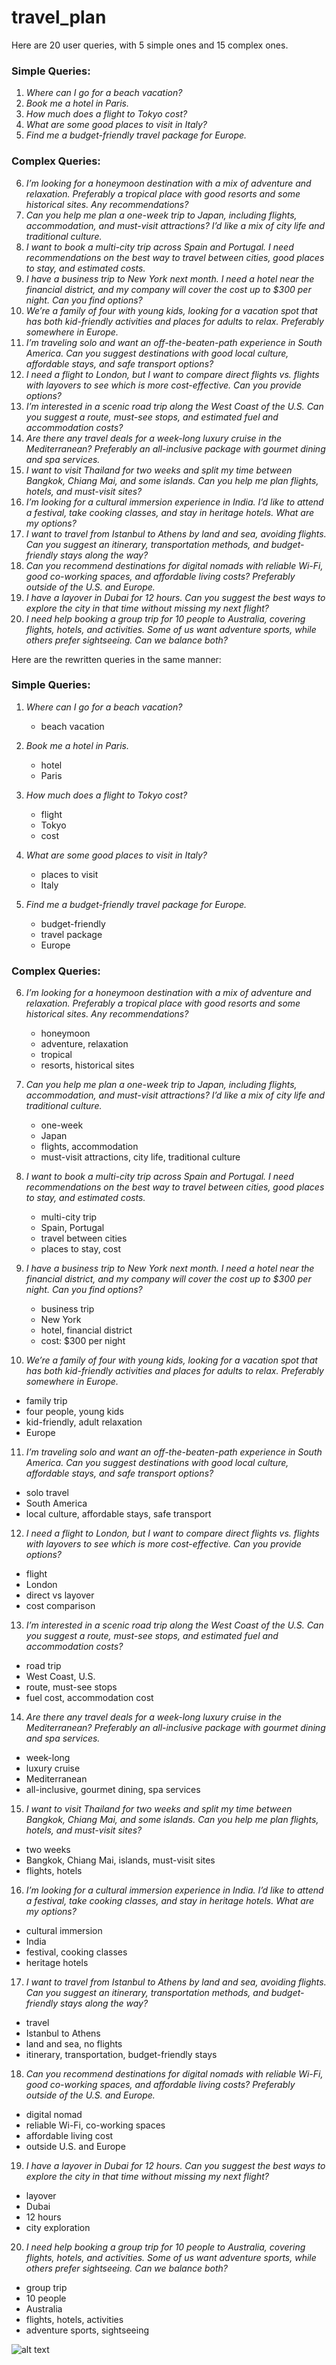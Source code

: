 # travel_plan
Here are 20 user queries, with 5 simple ones and 15 complex ones.  

### **Simple Queries:**  
1. *Where can I go for a beach vacation?*  
2. *Book me a hotel in Paris.*  
3. *How much does a flight to Tokyo cost?*  
4. *What are some good places to visit in Italy?*  
5. *Find me a budget-friendly travel package for Europe.*  

### **Complex Queries:**  
6. *I’m looking for a honeymoon destination with a mix of adventure and relaxation. Preferably a tropical place with good resorts and some historical sites. Any recommendations?*  
7. *Can you help me plan a one-week trip to Japan, including flights, accommodation, and must-visit attractions? I’d like a mix of city life and traditional culture.*  
8. *I want to book a multi-city trip across Spain and Portugal. I need recommendations on the best way to travel between cities, good places to stay, and estimated costs.*  
9. *I have a business trip to New York next month. I need a hotel near the financial district, and my company will cover the cost up to $300 per night. Can you find options?*  
10. *We’re a family of four with young kids, looking for a vacation spot that has both kid-friendly activities and places for adults to relax. Preferably somewhere in Europe.*  
11. *I’m traveling solo and want an off-the-beaten-path experience in South America. Can you suggest destinations with good local culture, affordable stays, and safe transport options?*  
12. *I need a flight to London, but I want to compare direct flights vs. flights with layovers to see which is more cost-effective. Can you provide options?*  
13. *I’m interested in a scenic road trip along the West Coast of the U.S. Can you suggest a route, must-see stops, and estimated fuel and accommodation costs?*  
14. *Are there any travel deals for a week-long luxury cruise in the Mediterranean? Preferably an all-inclusive package with gourmet dining and spa services.*  
15. *I want to visit Thailand for two weeks and split my time between Bangkok, Chiang Mai, and some islands. Can you help me plan flights, hotels, and must-visit sites?*  
16. *I’m looking for a cultural immersion experience in India. I’d like to attend a festival, take cooking classes, and stay in heritage hotels. What are my options?*  
17. *I want to travel from Istanbul to Athens by land and sea, avoiding flights. Can you suggest an itinerary, transportation methods, and budget-friendly stays along the way?*  
18. *Can you recommend destinations for digital nomads with reliable Wi-Fi, good co-working spaces, and affordable living costs? Preferably outside of the U.S. and Europe.*  
19. *I have a layover in Dubai for 12 hours. Can you suggest the best ways to explore the city in that time without missing my next flight?*  
20. *I need help booking a group trip for 10 people to Australia, covering flights, hotels, and activities. Some of us want adventure sports, while others prefer sightseeing. Can we balance both?*  

Here are the rewritten queries in the same manner:

### **Simple Queries:**  
1. *Where can I go for a beach vacation?*  
   - beach vacation  

2. *Book me a hotel in Paris.*  
   - hotel  
   - Paris  

3. *How much does a flight to Tokyo cost?*  
   - flight  
   - Tokyo  
   - cost  

4. *What are some good places to visit in Italy?*  
   - places to visit  
   - Italy  

5. *Find me a budget-friendly travel package for Europe.*  
   - budget-friendly  
   - travel package  
   - Europe  

### **Complex Queries:**  
6. *I’m looking for a honeymoon destination with a mix of adventure and relaxation. Preferably a tropical place with good resorts and some historical sites. Any recommendations?*  
   - honeymoon  
   - adventure, relaxation  
   - tropical  
   - resorts, historical sites  

7. *Can you help me plan a one-week trip to Japan, including flights, accommodation, and must-visit attractions? I’d like a mix of city life and traditional culture.*  
   - one-week  
   - Japan  
   - flights, accommodation  
   - must-visit attractions, city life, traditional culture  

8. *I want to book a multi-city trip across Spain and Portugal. I need recommendations on the best way to travel between cities, good places to stay, and estimated costs.*  
   - multi-city trip  
   - Spain, Portugal  
   - travel between cities  
   - places to stay, cost  

9. *I have a business trip to New York next month. I need a hotel near the financial district, and my company will cover the cost up to $300 per night. Can you find options?*  
   - business trip  
   - New York  
   - hotel, financial district  
   - cost: $300 per night  

10. *We’re a family of four with young kids, looking for a vacation spot that has both kid-friendly activities and places for adults to relax. Preferably somewhere in Europe.*  
   - family trip  
   - four people, young kids  
   - kid-friendly, adult relaxation  
   - Europe  

11. *I’m traveling solo and want an off-the-beaten-path experience in South America. Can you suggest destinations with good local culture, affordable stays, and safe transport options?*  
   - solo travel  
   - South America  
   - local culture, affordable stays, safe transport  

12. *I need a flight to London, but I want to compare direct flights vs. flights with layovers to see which is more cost-effective. Can you provide options?*  
   - flight  
   - London  
   - direct vs layover  
   - cost comparison  

13. *I’m interested in a scenic road trip along the West Coast of the U.S. Can you suggest a route, must-see stops, and estimated fuel and accommodation costs?*  
   - road trip  
   - West Coast, U.S.  
   - route, must-see stops  
   - fuel cost, accommodation cost  

14. *Are there any travel deals for a week-long luxury cruise in the Mediterranean? Preferably an all-inclusive package with gourmet dining and spa services.*  
   - week-long  
   - luxury cruise  
   - Mediterranean  
   - all-inclusive, gourmet dining, spa services  

15. *I want to visit Thailand for two weeks and split my time between Bangkok, Chiang Mai, and some islands. Can you help me plan flights, hotels, and must-visit sites?*  
   - two weeks  
   - Bangkok, Chiang Mai, islands, must-visit sites  
   - flights, hotels  

16. *I’m looking for a cultural immersion experience in India. I’d like to attend a festival, take cooking classes, and stay in heritage hotels. What are my options?*  
   - cultural immersion  
   - India  
   - festival, cooking classes  
   - heritage hotels  

17. *I want to travel from Istanbul to Athens by land and sea, avoiding flights. Can you suggest an itinerary, transportation methods, and budget-friendly stays along the way?*  
   - travel  
   - Istanbul to Athens  
   - land and sea, no flights  
   - itinerary, transportation, budget-friendly stays  

18. *Can you recommend destinations for digital nomads with reliable Wi-Fi, good co-working spaces, and affordable living costs? Preferably outside of the U.S. and Europe.*  
   - digital nomad  
   - reliable Wi-Fi, co-working spaces  
   - affordable living cost  
   - outside U.S. and Europe  

19. *I have a layover in Dubai for 12 hours. Can you suggest the best ways to explore the city in that time without missing my next flight?*  
   - layover  
   - Dubai  
   - 12 hours  
   - city exploration  

20. *I need help booking a group trip for 10 people to Australia, covering flights, hotels, and activities. Some of us want adventure sports, while others prefer sightseeing. Can we balance both?*  
   - group trip  
   - 10 people  
   - Australia  
   - flights, hotels, activities  
   - adventure sports, sightseeing  

![alt text](image.png)

